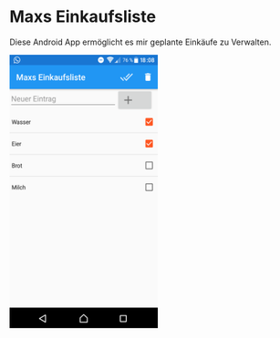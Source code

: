 # Maxs Einkaufsliste

Diese Android App ermöglicht es mir geplante Einkäufe zu Verwalten.

<img src="https://github.com/MaxCodeDE/maxs-einkaufsliste/blob/master/Screenshot_1.png" width="260" height="480" />
